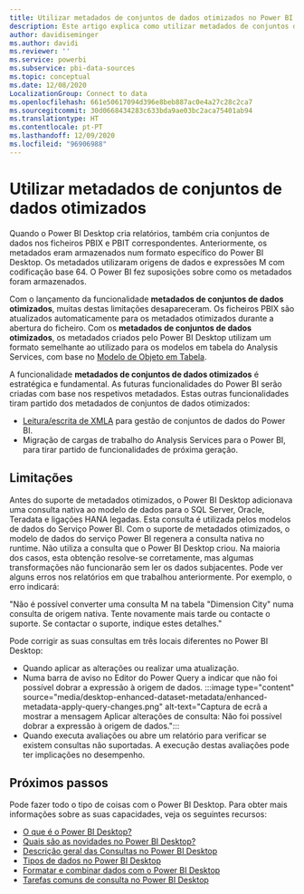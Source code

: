 ```yaml
---
title: Utilizar metadados de conjuntos de dados otimizados no Power BI Desktop
description: Este artigo explica como utilizar metadados de conjuntos de dados otimizados no Power BI.
author: davidiseminger
ms.author: davidi
ms.reviewer: ''
ms.service: powerbi
ms.subservice: pbi-data-sources
ms.topic: conceptual
ms.date: 12/08/2020
LocalizationGroup: Connect to data
ms.openlocfilehash: 661e50617094d396e8beb887ac0e4a27c28c2ca7
ms.sourcegitcommit: 30d0668434283c633bda9ae03bc2aca75401ab94
ms.translationtype: HT
ms.contentlocale: pt-PT
ms.lasthandoff: 12/09/2020
ms.locfileid: "96906988"
---
```

# <a name="using-enhanced-dataset-metadata"></a>Utilizar metadados de conjuntos de dados otimizados

Quando o Power BI Desktop cria relatórios, também cria conjuntos de dados nos ficheiros PBIX e PBIT correspondentes. Anteriormente, os metadados eram armazenados num formato específico do Power BI Desktop. Os metadados utilizaram origens de dados e expressões M com codificação base 64. O Power BI fez suposições sobre como os metadados foram armazenados.

Com o lançamento da funcionalidade **metadados de conjuntos de dados otimizados**, muitas destas limitações desapareceram. Os ficheiros PBIX são atualizados automaticamente para os metadados otimizados durante a abertura do ficheiro. Com os **metadados de conjuntos de dados otimizados**, os metadados criados pelo Power BI Desktop utilizam um formato semelhante ao utilizado para os modelos em tabela do Analysis Services, com base no [Modelo de Objeto em Tabela](/analysis-services/tom/introduction-to-the-tabular-object-model-tom-in-analysis-services-amo).


A funcionalidade **metadados de conjuntos de dados otimizados** é estratégica e fundamental. As futuras funcionalidades do Power BI serão criadas com base nos respetivos metadados. Estas outras funcionalidades tiram partido dos metadados de conjuntos de dados otimizados:

- [Leitura/escrita de XMLA](/power-platform-release-plan/2019wave2/business-intelligence/xmla-readwrite) para gestão de conjuntos de dados do Power BI.
- Migração de cargas de trabalho do Analysis Services para o Power BI, para tirar partido de funcionalidades de próxima geração.

## <a name="limitations"></a>Limitações
Antes do suporte de metadados otimizados, o Power BI Desktop adicionava uma consulta nativa ao modelo de dados para o SQL Server, Oracle, Teradata e ligações HANA legadas. Esta consulta é utilizada pelos modelos de dados do Serviço Power BI. Com o suporte de metadados otimizados, o modelo de dados do serviço Power BI regenera a consulta nativa no runtime. Não utiliza a consulta que o Power BI Desktop criou. Na maioria dos casos, esta obtenção resolve-se corretamente, mas algumas transformações não funcionarão sem ler os dados subjacentes. Pode ver alguns erros nos relatórios em que trabalhou anteriormente. Por exemplo, o erro indicará: 

"Não é possível converter uma consulta M na tabela "Dimension City" numa consulta de origem nativa. Tente novamente mais tarde ou contacte o suporte. Se contactar o suporte, indique estes detalhes." 

Pode corrigir as suas consultas em três locais diferentes no Power BI Desktop:

- Quando aplicar as alterações ou realizar uma atualização.
- Numa barra de aviso no Editor do Power Query a indicar que não foi possível dobrar a expressão à origem de dados.
    :::image type="content" source="media/desktop-enhanced-dataset-metadata/enhanced-metadata-apply-query-changes.png" alt-text="Captura de ecrã a mostrar a mensagem Aplicar alterações de consulta: Não foi possível dobrar a expressão à origem de dados.":::
- Quando executa avaliações ou abre um relatório para verificar se existem consultas não suportadas. A execução destas avaliações pode ter implicações no desempenho.


## <a name="next-steps"></a>Próximos passos

Pode fazer todo o tipo de coisas com o Power BI Desktop. Para obter mais informações sobre as suas capacidades, veja os seguintes recursos:

* [O que é o Power BI Desktop?](../fundamentals/desktop-what-is-desktop.md)
* [Quais são as novidades no Power BI Desktop?](../fundamentals/desktop-latest-update.md)
* [Descrição geral das Consultas no Power BI Desktop](../transform-model/desktop-query-overview.md)
* [Tipos de dados no Power BI Desktop](desktop-data-types.md)
* [Formatar e combinar dados com o Power BI Desktop](desktop-shape-and-combine-data.md)
* [Tarefas comuns de consulta no Power BI Desktop](../transform-model/desktop-common-query-tasks.md)
